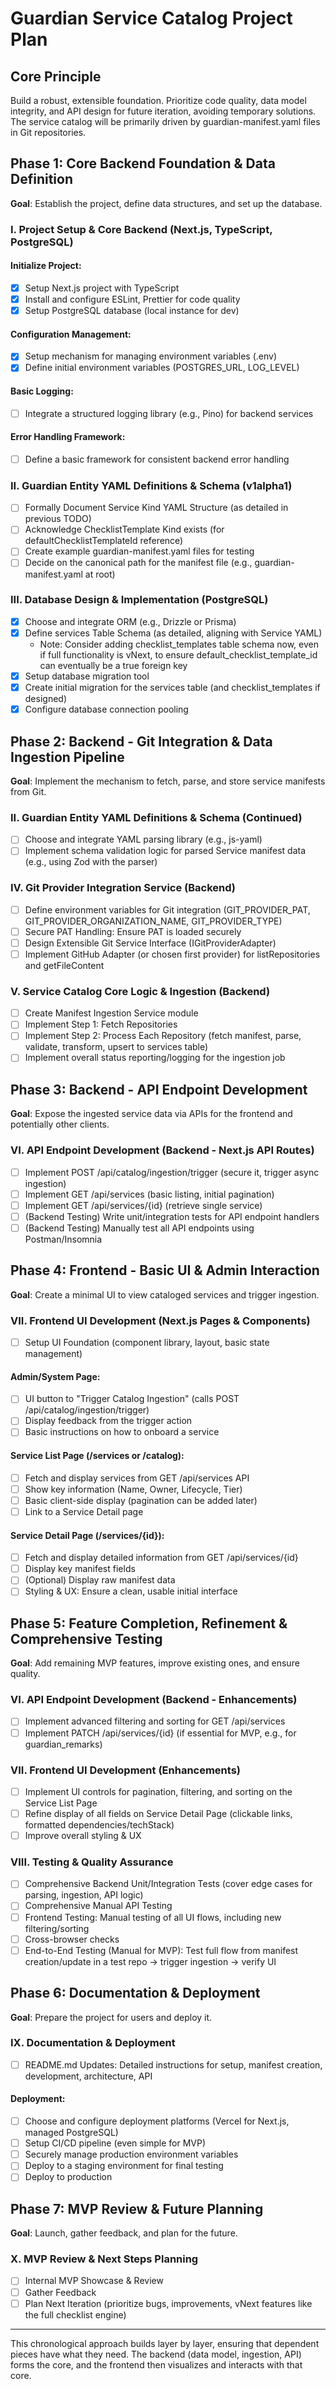 # Guardian Service Catalog Project Plan

## Core Principle
Build a robust, extensible foundation. Prioritize code quality, data model integrity, and API design for future iteration, avoiding temporary solutions. The service catalog will be primarily driven by guardian-manifest.yaml files in Git repositories.

## Phase 1: Core Backend Foundation & Data Definition
**Goal**: Establish the project, define data structures, and set up the database.

### I. Project Setup & Core Backend (Next.js, TypeScript, PostgreSQL)
#### Initialize Project:
- [x] Setup Next.js project with TypeScript
- [x] Install and configure ESLint, Prettier for code quality
- [x] Setup PostgreSQL database (local instance for dev)

#### Configuration Management:
- [x] Setup mechanism for managing environment variables (.env)
- [x] Define initial environment variables (POSTGRES_URL, LOG_LEVEL)

#### Basic Logging:
- [ ] Integrate a structured logging library (e.g., Pino) for backend services

#### Error Handling Framework:
- [ ] Define a basic framework for consistent backend error handling

### II. Guardian Entity YAML Definitions & Schema (v1alpha1)
- [ ] Formally Document Service Kind YAML Structure (as detailed in previous TODO)
- [ ] Acknowledge ChecklistTemplate Kind exists (for defaultChecklistTemplateId reference)
- [ ] Create example guardian-manifest.yaml files for testing
- [ ] Decide on the canonical path for the manifest file (e.g., guardian-manifest.yaml at root)

### III. Database Design & Implementation (PostgreSQL)
- [X] Choose and integrate ORM (e.g., Drizzle or Prisma)
- [X] Define services Table Schema (as detailed, aligning with Service YAML)
  - Note: Consider adding checklist_templates table schema now, even if full functionality is vNext, to ensure default_checklist_template_id can eventually be a true foreign key
- [X] Setup database migration tool
- [X] Create initial migration for the services table (and checklist_templates if designed)
- [X] Configure database connection pooling

## Phase 2: Backend - Git Integration & Data Ingestion Pipeline
**Goal**: Implement the mechanism to fetch, parse, and store service manifests from Git.

### II. Guardian Entity YAML Definitions & Schema (Continued)
- [ ] Choose and integrate YAML parsing library (e.g., js-yaml)
- [ ] Implement schema validation logic for parsed Service manifest data (e.g., using Zod with the parser)

### IV. Git Provider Integration Service (Backend)
- [ ] Define environment variables for Git integration (GIT_PROVIDER_PAT, GIT_PROVIDER_ORGANIZATION_NAME, GIT_PROVIDER_TYPE)
- [ ] Secure PAT Handling: Ensure PAT is loaded securely
- [ ] Design Extensible Git Service Interface (IGitProviderAdapter)
- [ ] Implement GitHub Adapter (or chosen first provider) for listRepositories and getFileContent

### V. Service Catalog Core Logic & Ingestion (Backend)
- [ ] Create Manifest Ingestion Service module
- [ ] Implement Step 1: Fetch Repositories
- [ ] Implement Step 2: Process Each Repository (fetch manifest, parse, validate, transform, upsert to services table)
- [ ] Implement overall status reporting/logging for the ingestion job

## Phase 3: Backend - API Endpoint Development
**Goal**: Expose the ingested service data via APIs for the frontend and potentially other clients.

### VI. API Endpoint Development (Backend - Next.js API Routes)
- [ ] Implement POST /api/catalog/ingestion/trigger (secure it, trigger async ingestion)
- [ ] Implement GET /api/services (basic listing, initial pagination)
- [ ] Implement GET /api/services/{id} (retrieve single service)
- [ ] (Backend Testing) Write unit/integration tests for API endpoint handlers
- [ ] (Backend Testing) Manually test all API endpoints using Postman/Insomnia

## Phase 4: Frontend - Basic UI & Admin Interaction
**Goal**: Create a minimal UI to view cataloged services and trigger ingestion.

### VII. Frontend UI Development (Next.js Pages & Components)
- [ ] Setup UI Foundation (component library, layout, basic state management)

#### Admin/System Page:
- [ ] UI button to "Trigger Catalog Ingestion" (calls POST /api/catalog/ingestion/trigger)
- [ ] Display feedback from the trigger action
- [ ] Basic instructions on how to onboard a service

#### Service List Page (/services or /catalog):
- [ ] Fetch and display services from GET /api/services API
- [ ] Show key information (Name, Owner, Lifecycle, Tier)
- [ ] Basic client-side display (pagination can be added later)
- [ ] Link to a Service Detail page

#### Service Detail Page (/services/{id}):
- [ ] Fetch and display detailed information from GET /api/services/{id}
- [ ] Display key manifest fields
- [ ] (Optional) Display raw manifest data
- [ ] Styling & UX: Ensure a clean, usable initial interface

## Phase 5: Feature Completion, Refinement & Comprehensive Testing
**Goal**: Add remaining MVP features, improve existing ones, and ensure quality.

### VI. API Endpoint Development (Backend - Enhancements)
- [ ] Implement advanced filtering and sorting for GET /api/services
- [ ] Implement PATCH /api/services/{id} (if essential for MVP, e.g., for guardian_remarks)

### VII. Frontend UI Development (Enhancements)
- [ ] Implement UI controls for pagination, filtering, and sorting on the Service List Page
- [ ] Refine display of all fields on Service Detail Page (clickable links, formatted dependencies/techStack)
- [ ] Improve overall styling & UX

### VIII. Testing & Quality Assurance
- [ ] Comprehensive Backend Unit/Integration Tests (cover edge cases for parsing, ingestion, API logic)
- [ ] Comprehensive Manual API Testing
- [ ] Frontend Testing: Manual testing of all UI flows, including new filtering/sorting
- [ ] Cross-browser checks
- [ ] End-to-End Testing (Manual for MVP): Test full flow from manifest creation/update in a test repo -> trigger ingestion -> verify UI

## Phase 6: Documentation & Deployment
**Goal**: Prepare the project for users and deploy it.

### IX. Documentation & Deployment
- [ ] README.md Updates: Detailed instructions for setup, manifest creation, development, architecture, API

#### Deployment:
- [ ] Choose and configure deployment platforms (Vercel for Next.js, managed PostgreSQL)
- [ ] Setup CI/CD pipeline (even simple for MVP)
- [ ] Securely manage production environment variables
- [ ] Deploy to a staging environment for final testing
- [ ] Deploy to production

## Phase 7: MVP Review & Future Planning
**Goal**: Launch, gather feedback, and plan for the future.

### X. MVP Review & Next Steps Planning
- [ ] Internal MVP Showcase & Review
- [ ] Gather Feedback
- [ ] Plan Next Iteration (prioritize bugs, improvements, vNext features like the full checklist engine)

---

This chronological approach builds layer by layer, ensuring that dependent pieces have what they need. The backend (data model, ingestion, API) forms the core, and the frontend then visualizes and interacts with that core.
